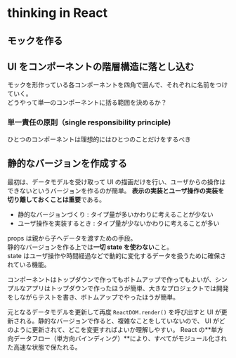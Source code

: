 # thinking in React

## モックを作る

## UI をコンポーネントの階層構造に落とし込む
モックを形作っている各コンポーネントを四角で囲んで、それぞれに名前をつけていく。  
どうやって単一のコンポーネントに括る範囲を決めるか？

### 単一責任の原則（single responsibility principle)
ひとつのコンポーネントは理想的にはひとつのことだけをするべき

## 静的なバージョンを作成する
最初は、データモデルを受け取って UI の描画だけを行い、ユーザからの操作はできないというバージョンを作るのが簡単。
**表示の実装とユーザ操作の実装を切り離しておくことは重要**である。

- 静的なバージョンづくり : タイプ量が多いかわりに考えることが少ない
- ユーザ操作を実装するとき : タイプ量が少ないかわりに考えることが多い

props は親から子へデータを渡すための手段。  
静的なバージョンを作る上では**一切 state を使わない**こと。  
state はユーザ操作や時間経過などで動的に変化するデータを扱うために確保されている機能。  

コンポーネントはトップダウンで作ってもボトムアップで作ってもよいが、シンプルなアプリはトップダウンで作ったほうが簡単、大きなプロジェクトでは開発をしながらテストを書き、ボトムアップでやったほうが簡単。

元となるデータモデルを更新して再度 `ReactDOM.render()` を呼び出すと UI が更新される。静的なバージョンで作ると、複雑なことをしていないので、
UI がどのように更新されて、どこを変更すればよいか理解しやすい。
React の**単方向データフロー（単方向バインディング）**により、すべてがモジュール化された高速な状態で保たれる。